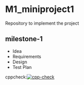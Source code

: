 # M1_miniproject1
Repository to implement the project
## milestone-1 
* Idea
* Requirements
* Design
* Test Plan

cppcheck:[![cpp-check](https://github.com/Manamvamsikrishna/M1_miniproject1/actions/workflows/Static-check.yml/badge.svg)](https://github.com/Manamvamsikrishna/M1_miniproject1/actions/workflows/Static-check.yml)
